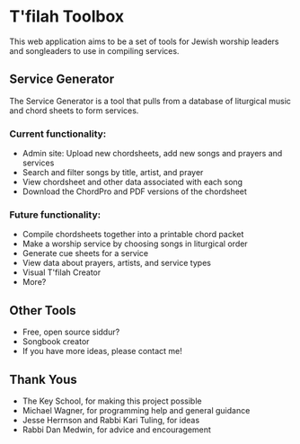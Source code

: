 # T'filah Toolbox

This web application aims to be a set of tools for Jewish worship leaders and songleaders to use in compiling services.

## Service Generator
The Service Generator is a tool that pulls from a database of liturgical music and chord sheets to form services.

### Current functionality:

* Admin site: Upload new chordsheets, add new songs and prayers and services
* Search and filter songs by title, artist, and prayer
* View chordsheet and other data associated with each song
* Download the ChordPro and PDF versions of the chordsheet

### Future functionality:

* Compile chordsheets together into a printable chord packet
* Make a worship service by choosing songs in liturgical order
* Generate cue sheets for a service
* View data about prayers, artists, and service types
* Visual T'filah Creator
* More?

## Other Tools

* Free, open source siddur?
* Songbook creator
* If you have more ideas, please contact me!

## Thank Yous
* The Key School, for making this project possible
* Michael Wagner, for programming help and general guidance
* Jesse Herrnson and Rabbi Kari Tuling, for ideas
* Rabbi Dan Medwin, for advice and encouragement
